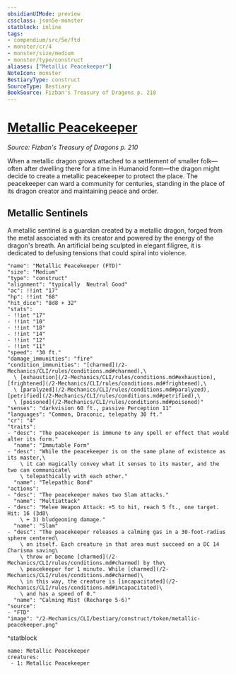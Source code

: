 ```yaml
---
obsidianUIMode: preview
cssclass: json5e-monster
statblock: inline
tags:
- compendium/src/5e/ftd
- monster/cr/4
- monster/size/medium
- monster/type/construct
aliases: ["Metallic Peacekeeper"]
NoteIcon: monster
BestiaryType: construct
SourceType: Bestiary
BookSource: Fizban's Treasury of Dragons p. 210
---
```

# [Metallic Peacekeeper](2-Mechanics/CLI/bestiary/construct/metallic-peacekeeper-ftd.md)
*Source: Fizban's Treasury of Dragons p. 210*  

When a metallic dragon grows attached to a settlement of smaller folk—often after dwelling there for a time in Humanoid form—the dragon might decide to create a metallic peacekeeper to protect the place. The peacekeeper can ward a community for centuries, standing in the place of its dragon creator and maintaining peace and order.

## Metallic Sentinels

A metallic sentinel is a guardian created by a metallic dragon, forged from the metal associated with its creator and powered by the energy of the dragon's breath. An artificial being sculpted in elegant filigree, it is dedicated to defusing tensions that could spiral into violence.

```statblock
"name": "Metallic Peacekeeper (FTD)"
"size": "Medium"
"type": "construct"
"alignment": "typically  Neutral Good"
"ac": !!int "17"
"hp": !!int "68"
"hit_dice": "8d8 + 32"
"stats":
- !!int "17"
- !!int "10"
- !!int "18"
- !!int "14"
- !!int "12"
- !!int "11"
"speed": "30 ft."
"damage_immunities": "fire"
"condition_immunities": "[charmed](/2-Mechanics/CLI/rules/conditions.md#charmed),\
  \ [exhaustion](/2-Mechanics/CLI/rules/conditions.md#exhaustion), [frightened](/2-Mechanics/CLI/rules/conditions.md#frightened),\
  \ [paralyzed](/2-Mechanics/CLI/rules/conditions.md#paralyzed), [petrified](/2-Mechanics/CLI/rules/conditions.md#petrified),\
  \ [poisoned](/2-Mechanics/CLI/rules/conditions.md#poisoned)"
"senses": "darkvision 60 ft., passive Perception 11"
"languages": "Common, Draconic, telepathy 30 ft."
"cr": "4"
"traits":
- "desc": "The peacekeeper is immune to any spell or effect that would alter its form."
  "name": "Immutable Form"
- "desc": "While the peacekeeper is on the same plane of existence as its master,\
    \ it can magically convey what it senses to its master, and the two can communicate\
    \ telepathically with each other."
  "name": "Telepathic Bond"
"actions":
- "desc": "The peacekeeper makes two Slam attacks."
  "name": "Multiattack"
- "desc": "Melee Weapon Attack: +5 to hit, reach 5 ft., one target. Hit: 16 (3d8\
    \ + 3) bludgeoning damage."
  "name": "Slam"
- "desc": "The peacekeeper releases a calming gas in a 30-foot-radius sphere centered\
    \ on itself. Each creature in that area must succeed on a DC 14 Charisma saving\
    \ throw or become [charmed](/2-Mechanics/CLI/rules/conditions.md#charmed) by the\
    \ peacekeeper for 1 minute. While [charmed](/2-Mechanics/CLI/rules/conditions.md#charmed)\
    \ in this way, the creature is [incapacitated](/2-Mechanics/CLI/rules/conditions.md#incapacitated)\
    \ and has a speed of 0."
  "name": "Calming Mist (Recharge 5-6)"
"source":
- "FTD"
"image": "/2-Mechanics/CLI/bestiary/construct/token/metallic-peacekeeper.png"
```
^statblock

```encounter-table
name: Metallic Peacekeeper
creatures:
 - 1: Metallic Peacekeeper
```